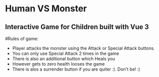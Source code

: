 # Human VS Monster

## Interactive Game for Children built with Vue 3

#Rules of game: 

- Player attacks the monster using the Attack or Special Attack buttons.
- You can only use Special Attack 2 times in the game
- There is also an additional button which Heals you 
- However gets to zero health looses the game
- There is alos a surrender button if you are quiter :). Don't be! :)


